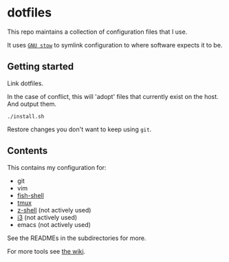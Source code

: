 # dotfiles

This repo maintains a collection of configuration files that I use.

It uses [`GNU stow`](https://www.gnu.org/software/stow/manual/stow.html) to symlink configuration to where software expects it to be.

## Getting started

Link dotfiles.

In the case of conflict, this will 'adopt' files that currently exist on the host. And output them.

```shell
./install.sh
```

Restore changes you don't want to keep using `git`.

## Contents

This contains my configuration for:

-   git
-   vim
-   [fish-shell](https://fishshell.com/)
-   [tmux](https://github.com/tmux/tmux/wiki)
-   [z-shell](https://www.zsh.org/) (not actively used)
-   [i3](https://i3wm.org/) (not actively used)
-   emacs (not actively used)

See the READMEs in the subdirectories for more.

For more tools see [the wiki](https://github.com/xpcoffee/dotfiles/wiki/Tooling).
